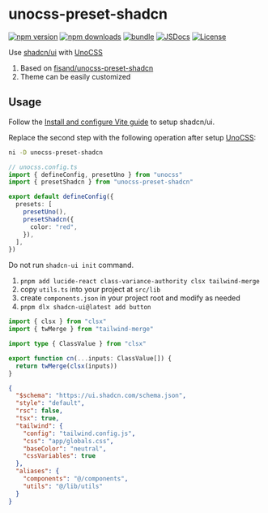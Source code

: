# unocss-preset-shadcn

[![npm version][npm-version-src]][npm-version-href]
[![npm downloads][npm-downloads-src]][npm-downloads-href]
[![bundle][bundle-src]][bundle-href]
[![JSDocs][jsdocs-src]][jsdocs-href]
[![License][license-src]][license-href]

Use [shadcn/ui](https://ui.shadcn.com/) with [UnoCSS](https://unocss.dev/)

1. Based on [fisand/unocss-preset-shadcn](https://github.com/fisand/unocss-preset-shadcn)
1. Theme can be easily customized

## Usage

Follow the [Install and configure Vite guide](https://ui.shadcn.com/docs/installation/vite) to setup shadcn/ui.

Replace the second step with the following operation after setup [UnoCSS](https://unocss.dev/integrations/vite):

```bash
ni -D unocss-preset-shadcn
```

```ts
// unocss.config.ts
import { defineConfig, presetUno } from "unocss"
import { presetShadcn } from "unocss-preset-shadcn"

export default defineConfig({
  presets: [
    presetUno(),
    presetShadcn({
      color: "red",
    }),
  ],
})
```

Do not run `shadcn-ui init` command.

1. `pnpm add lucide-react class-variance-authority clsx tailwind-merge`
1. copy `utils.ts` into your project at `src/lib`
1. create `components.json` in your project root and modify as needed
1. `pnpm dlx shadcn-ui@latest add button`

```ts
import { clsx } from "clsx"
import { twMerge } from "tailwind-merge"

import type { ClassValue } from "clsx"

export function cn(...inputs: ClassValue[]) {
  return twMerge(clsx(inputs))
}
```

```json
{
  "$schema": "https://ui.shadcn.com/schema.json",
  "style": "default",
  "rsc": false,
  "tsx": true,
  "tailwind": {
    "config": "tailwind.config.js",
    "css": "app/globals.css",
    "baseColor": "neutral",
    "cssVariables": true
  },
  "aliases": {
    "components": "@/components",
    "utils": "@/lib/utils"
  }
}
```

<!-- Badges -->

[npm-version-src]: https://img.shields.io/npm/v/unocss-preset-shadcn?style=flat&colorA=080f12&colorB=1fa669
[npm-version-href]: https://npmjs.com/package/unocss-preset-shadcn
[npm-downloads-src]: https://img.shields.io/npm/dm/unocss-preset-shadcn?style=flat&colorA=080f12&colorB=1fa669
[npm-downloads-href]: https://npmjs.com/package/unocss-preset-shadcn
[bundle-src]: https://img.shields.io/bundlephobia/minzip/unocss-preset-shadcn?style=flat&colorA=080f12&colorB=1fa669&label=minzip
[bundle-href]: https://bundlephobia.com/result?p=unocss-preset-shadcn
[license-src]: https://img.shields.io/github/license/antfu/unocss-preset-shadcn.svg?style=flat&colorA=080f12&colorB=1fa669
[license-href]: https://github.com/antfu/unocss-preset-shadcn/blob/main/LICENSE
[jsdocs-src]: https://img.shields.io/badge/jsdocs-reference-080f12?style=flat&colorA=080f12&colorB=1fa669
[jsdocs-href]: https://www.jsdocs.io/package/unocss-preset-shadcn
